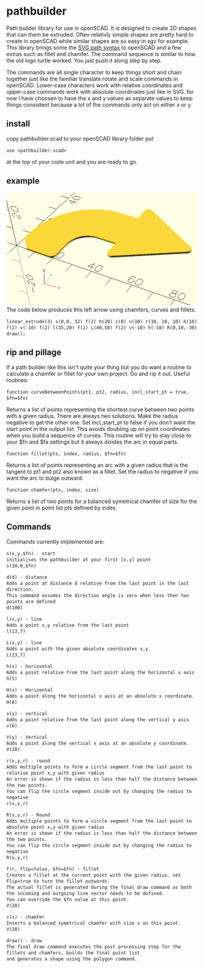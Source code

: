 # pathbuilder
Path builder library for use in openSCAD. It is designed to create 2D shapes that can them be extruded. Often relativly simple shapes are pretty hard to create in openSCAD while similar shapes are so easy in sgv for example.
This library brings some the <a href="https://developer.mozilla.org/en-US/docs/Web/SVG/Attribute/d#path_commands">SVG path syntax</a> to openSCAD and a few extras such as fillet and chamfer. The command sequence is similar to how the old logo turtle worked. You just push it along step by step.

The commands are all single character to keep things short and chain together just like the familiar translate rotate and scale commands in openSCAD. Lower-case characters work with relative coordinates and upper-case commands work with absolute coordinates just like in SVG.
for now I have choosen to have the x and y values as separate values to keep things consistent because a lot of the commands only act on either x or y.

## install
copy pathbuilder.scad to your openSCAD library folder
put 
```
use <pathbuilder.scad>
```
at the top of your code unit and you are ready to go.

## example
![Image of Yaktocat](https://github.com/dinther/pathbuilder/blob/main/images/pathbuilder_right%20arrow.png)
The code below produces this left arrow using chamfers, curves and fillets.
```
linear_extrude(3) s(0,0, 32) f(2) h(20) c(8) v(10) r(10, 10, 10) h(10) f(2) v(-10) f(2) l(35,20) f(2) L(40,50) f(2) v(-10) h(-10) R(0,10,-30) draw();
```
## rip and pillage
If a path builder like this isn't quite your thing but you do want a routine to calculate a chamfer or fillet for your own project. Go and rip it out.
Useful routines:

```
function curveBetweenPoints(pt1, pt2, radius, incl_start_pt = true, $fn=$fn)
```
Returns a list of points representing the shortest curve between two points with a given radius. There are always two solutions. Make the radius negative to get the other one.
Set incl_start_pt to false if you don't want the start point in the output list. This avoids doubling up on point coordinates when you build a sequence of curves. This routine will try to stay close to your $fn and $fa settings but it always divides the arc in equal parts.
```
function fillet(pts, index, radius, $fn=$fn)
```
Returns a list of points representing an arc with a given radius that is the tangent to pt1 and pt2 also known as a fillet.
Set the radius to negative if you want the arc to bulge outward.
```
function chamfer(pts, index, size)
```
Returns a list of two points for a balanced symetrical chamfer of size for the given point in point list pts defined by index.

## Commands
Commands currently implemented are:
```
s(x,y,$fn) - start
initialises the pathbuilder at your first [x,y] point
s(10,0,$fn)
```
```
d(d) - distance
Adds a point at distance d relative from the last point in the last direction.
This command assumes the direction angle is zero when less then two points are defined
d(100)
```
```
l(x,y) - line
Adds a point x,y relative from the last point
l(13,7)
```
```
L(x,y) - line
Adds a point with the given absolute coordinates x,y
L(13,7)
```
```
h(x) - horizontal
Adds a point relative from the last point along the horizontal x axis
h(5)
```
```
H(x) - Horizontal
Adds a point along the horizontal x axis at an absolute x coordinate.
H(8)
```
```
v(y) - vertical
Adds a point relative from the last point along the vertical y axis
v(6)
```
```
V(y) - Vertical
Adds a point along the vertical x axis at an absolute y coordinate.
V(28)
```
```
r(x,y,r) - round
Adds multiple points to form a circle segment from the last point to relative point x,y with given radius
An error is shown if the radius is less than half the distance between the two points.
You can flip the circle segment inside out by changing the radius to negative
r(x,y,r)
```
```
R(x,y,r) - Round
Adds multiple points to form a circle segment from the last point to absolute point x,y with given radius
An error is shown if the radius is less than half the distance between the two points.
You can flip the circle segment inside out by changing the radius to negative
R(x,y,r)
```
```
f(r, flip=false, $fn=$fn) - fillet
Creates a fillet at the current point with the given radius. set Flip=true to turn the fillet outwards.
The actual fillet is generated during the final draw command as both the incoming and outgoing line vector needs to be defined.
You can override the $fn value at this point.
V(28)
```
```
c(s) - chamfer
Inserts a balanced symetrical chamfer with size s on this point.
V(28)
```
```
draw() - draw
The final draw command executes the post processing step for the fillets and chamfers, builds the final point list
and generates a shape using the polygon command.
```
